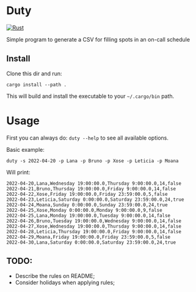 # Duty

[![Rust](https://github.com/bruno-ortiz/duty/actions/workflows/rust.yml/badge.svg?branch=master)](https://github.com/bruno-ortiz/duty/actions/workflows/rust.yml)

Simple program to generate a CSV for filling spots in an on-call schedule

## Install

Clone this dir and run:

`cargo install --path .`

This will build and install the executable to your `~/.cargo/bin` path.

# Usage

First you can always do: `duty --help` to see all available options.

Basic example:

`duty -s 2022-04-20 -p Lana -p Bruno -p Xose -p Leticia -p Moana`

Will print:

```
2022-04-20,Lana,Wednesday 19:00:00.0,Thursday 9:00:00.0,14,false
2022-04-21,Bruno,Thursday 19:00:00.0,Friday 9:00:00.0,14,false
2022-04-22,Xose,Friday 19:00:00.0,Friday 23:59:00.0,5,false
2022-04-23,Leticia,Saturday 0:00:00.0,Saturday 23:59:00.0,24,true
2022-04-24,Moana,Sunday 0:00:00.0,Sunday 23:59:00.0,24,true
2022-04-25,Xose,Monday 0:00:00.0,Monday 9:00:00.0,9,false
2022-04-25,Lana,Monday 19:00:00.0,Tuesday 9:00:00.0,14,false
2022-04-26,Bruno,Tuesday 19:00:00.0,Wednesday 9:00:00.0,14,false
2022-04-27,Xose,Wednesday 19:00:00.0,Thursday 9:00:00.0,14,false
2022-04-28,Leticia,Thursday 19:00:00.0,Friday 9:00:00.0,14,false
2022-04-29,Moana,Friday 19:00:00.0,Friday 23:59:00.0,5,false
2022-04-30,Lana,Saturday 0:00:00.0,Saturday 23:59:00.0,24,true
```

## TODO:

* Describe the rules on README;
* Consider holidays when applying rules;